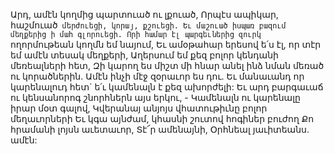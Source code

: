 
Արդ, ամէն կողմից պարտուած ու լքուած,
Որպէս ապիկար, հաշմուած` մերժուեցի, կորայ,
քշուեցի.
Եւ մաշուած իսպառ բազում մեղքերից ի մահ
գլորուեցի.
Որի համար էլ պարգեւներից զուրկ` ողորմութեան
կողմն եմ նայում,
Եւ ամօթահար երեսով ե՛ս էլ, որ տէր եմ ամէն
տեսակ մեղքերի,
Աղերսում եմ քեզ բոլոր կենդանի մեռեալների
հետ,
Զի կարող ես միշտ մի հնար անել ինձ նման մեռած
ու կորածներին.
Ամէն ինչի մէջ զօրաւոր ես դու.
Եւ մանաւանդ որ կարենալուդ հետ` ե՛ւ կամենալն
է քեզ ախորժելի:
Եւ արդ բարգաւաճ ու կենսանորոգ շնորհներն այս
երկու, -
Կամենալն ու կարենալը իրար մօտ գալով,
Կվերանայ անյոյս վհատութիւնը բոլոր
մեղաւորների
Եւ կգա այնժամ, կհասնի շուտով հոգիներ բուժող
Քո հրամանի լոյսն աւետաւոր, Տէ՜ր ամենայնի,
Օրհնեալ յաւիտեանս. ամէն:



